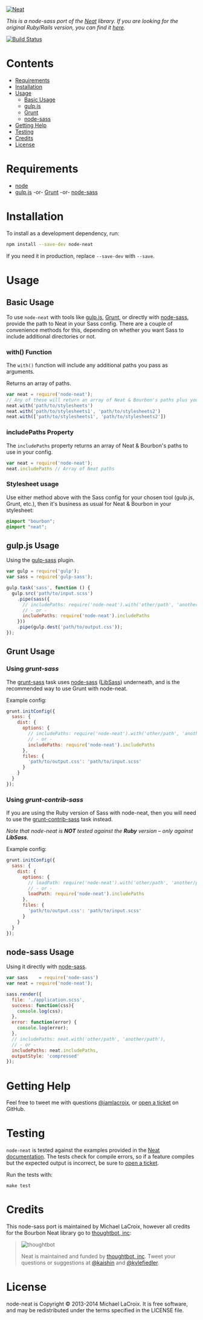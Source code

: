[![Neat](http://images.thoughtbot.com/bourbon/neat-logo.svg)](http://neat.bourbon.io)

*This is a node-sass port of the [Neat](http://neat.bourbon.io) library. If you
are looking for the original Ruby/Rails version, you can find it
[here](https://github.com/thoughtbot/neat).*

[![Build Status](http://img.shields.io/travis/lacroixdesign/node-neat.svg?style=flat)](https://travis-ci.org/lacroixdesign/node-neat)

# Contents

- [Requirements](#requirements)
- [Installation](#installation)
- [Usage](#usage)
  - [Basic Usage](#basic-usage)
  - [gulp.js](#gulpjs-usage)
  - [Grunt](#grunt-usage)
  - [node-sass](#node-sass-usage)
- [Getting Help](#getting-help)
- [Testing](#testing)
- [Credits](#credits)
- [License](#license)

# Requirements
- [node](http://nodejs.org)
- [gulp.js](http://gulpjs.com) -or- [Grunt](http://gruntjs.com) -or- [node-sass](https://github.com/andrew/node-sass)

# Installation

To install as a development dependency, run:

```bash
npm install --save-dev node-neat
```

If you need it in production, replace `--save-dev` with `--save`.

# Usage

## Basic Usage

To use `node-neat` with tools like [gulp.js](#gulpjs-usage), [Grunt](#grunt-usage), or directly with [node-sass](#node-sass-usage), provide the path to Neat in your Sass config. There are a couple of convenience methods for this, depending on whether you want Sass to include additional directories or not.

### with() Function

The `with()` function will include any additional paths you pass as arguments.

Returns an array of paths.

```javascript
var neat = require('node-neat');
// Any of these will return an array of Neat & Bourbon's paths plus your custom path(s)
neat.with('path/to/stylesheets')
neat.with('path/to/stylesheets1', 'path/to/stylesheets2')
neat.with(['path/to/stylesheets1', 'path/to/stylesheets2'])
```

### includePaths Property

The `includePaths` property returns an array of Neat & Bourbon's paths to use in your config.

```javascript
var neat = require('node-neat');
neat.includePaths // Array of Neat paths
```

### Stylesheet usage

Use either method above with the Sass config for your chosen tool (gulp.js, Grunt, etc.), then it's business as usual for Neat & Bourbon in your stylesheet:

```scss
@import "bourbon";
@import "neat";
```

## gulp.js Usage

Using the [gulp-sass](https://github.com/dlmanning/gulp-sass) plugin.

```javascript
var gulp = require('gulp');
var sass = require('gulp-sass');

gulp.task('sass', function () {
  gulp.src('path/to/input.scss')
    .pipe(sass({
      // includePaths: require('node-neat').with('other/path', 'another/path')
      // - or -
      includePaths: require('node-neat').includePaths
    }))
    .pipe(gulp.dest('path/to/output.css'));
});
```

## Grunt Usage

### Using *grunt-sass*

The [grunt-sass](https://github.com/sindresorhus/grunt-sass) task uses
[node-sass](https://github.com/andrew/node-sass)
([LibSass](https://github.com/hcatlin/libsass)) underneath, and is the recommended
way to use Grunt with node-neat.

Example config:

```javascript
grunt.initConfig({
  sass: {
    dist: {
      options: {
        // includePaths: require('node-neat').with('other/path', 'another/path')
        // - or -
        includePaths: require('node-neat').includePaths
      },
      files: {
        'path/to/output.css': 'path/to/input.scss'
      }
    }
  }
});
```

### Using *grunt-contrib-sass*

If you are using the Ruby version of Sass with node-neat, then you will need to use
the [grunt-contrib-sass](https://github.com/gruntjs/grunt-contrib-sass) task instead.

*Note that node-neat is __NOT__ tested against the __Ruby__ version – only against __LibSass__.*

Example config:

```javascript
grunt.initConfig({
  sass: {
    dist: {
      options: {
        // loadPath: require('node-neat').with('other/path', 'another/path')
        // - or -
        loadPath: require('node-neat').includePaths
      },
      files: {
        'path/to/output.css': 'path/to/input.scss'
      }
    }
  }
});
```

## node-sass Usage

Using it directly with [node-sass](https://github.com/andrew/node-sass).

```javascript
var sass    = require('node-sass')
var neat = require('node-neat');

sass.render({
  file: './application.scss',
  success: function(css){
    console.log(css);
  },
  error: function(error) {
    console.log(error);
  },
  // includePaths: neat.with('other/path', 'another/path'),
  // - or -
  includePaths: neat.includePaths,
  outputStyle: 'compressed'
});
```

# Getting Help

Feel free to tweet me with questions [@iamlacroix](https://twitter.com/iamlacroix), or [open a ticket](https://github.com/lacroixdesign/node-neat/issues) on GitHub.

# Testing

`node-neat` is tested against the examples provided in the 
[Neat documentation](http://neat.bourbon.io/docs). The tests check for compile 
errors, so if a feature compiles but the expected output is incorrect, be sure 
to [open a ticket](https://github.com/lacroixdesign/node-neat/issues).

Run the tests with:

```
make test
```

# Credits

This node-sass port is maintained by Michael LaCroix, however all credits for
the Bourbon Neat library go to [thoughtbot, inc](http://thoughtbot.com/community):

> ![thoughtbot](http://thoughtbot.com/images/tm/logo.png)
>
> Neat is maintained and funded by [thoughtbot, inc](http://thoughtbot.com/community). Tweet your questions or suggestions at [@kaishin](https://twitter.com/kaishin) and [@kylefiedler](https://twitter.com/kylefiedler).

# License

node-neat is Copyright © 2013-2014 Michael LaCroix. It is free software, and may be redistributed under the terms specified in the LICENSE file.
